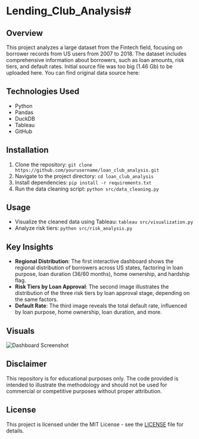 # Lending_Club_Analysis# 

## Overview
This project analyzes a large dataset from the Fintech field, focusing on borrower records from US users from 2007 to 2018. The dataset includes comprehensive information about borrowers, such as loan amounts, risk tiers, and default rates. Initial source file was too big (1.46 Gb) to be uploaded here. You can find original data source here:[
](https://www.kaggle.com/datasets/wordsforthewise/lending-club/data)
## Technologies Used
- Python
- Pandas
- DuckDB
- Tableau
- GitHub

## Installation
1. Clone the repository: `git clone https://github.com/yourusername/loan_club_analysis.git`
2. Navigate to the project directory: `cd loan_club_analysis`
3. Install dependencies: `pip install -r requirements.txt`
4. Run the data cleaning script: `python src/data_cleaning.py`

## Usage
- Visualize the cleaned data using Tableau: `tableau src/visualization.py`
- Analyze risk tiers: `python src/risk_analysis.py`

## Key Insights
- **Regional Distribution**: The first interactive dashboard shows the regional distribution of borrowers across US states, factoring in loan purpose, loan duration (36/60 months), home ownership, and hardship flag.
- **Risk Tiers by Loan Approval**: The second image illustrates the distribution of the three risk tiers by loan approval stage, depending on the same factors.
- **Default Rate**: The third image reveals the total default rate, influenced by loan purpose, home ownership, loan duration, and more.

## Visuals
![Dashboard Screenshot](results/dashboard.png)

## Disclaimer
This repository is for educational purposes only. The code provided is intended to illustrate the methodology and should not be used for commercial or competitive purposes without proper attribution.

## License
This project is licensed under the MIT License - see the [LICENSE](LICENSE) file for details.
